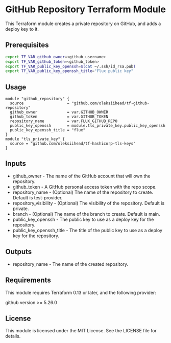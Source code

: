 # GitHub Repository Terraform Module

This Terraform module creates a private repository on GitHub, and adds a deploy key to it.

## Prerequisites
```bash
export TF_VAR_github_owner=<github_username>
export TF_VAR_github_token=<github_token>
export TF_VAR_public_key_openssh=$(cat ~/.ssh/id_rsa.pub)
export TF_VAR_public_key_openssh_title="Flux public key"
```

## Usage

```hcl
module "github_repository" {
  source                   = "github.com/oleksiihead/tf-github-repository"
  github_owner             = var.GITHUB_OWNER
  github_token             = var.GITHUB_TOKEN
  repository_name          = var.FLUX_GITHUB_REPO
  public_key_openssh       = module.tls_private_key.public_key_openssh
  public_key_openssh_title = "flux"
}
module "tls_private_key" {
  source = "github.com/oleksiihead/tf-hashicorp-tls-keys"
}
```
## Inputs
- github_owner - The name of the GitHub account that will own the repository.
- github_token - A GitHub personal access token with the repo scope.
- repository_name - (Optional) The name of the repository to create. Default is test-provider.
- repository_visibility - (Optional) The visibility of the repository. Default is private.
- branch - (Optional) The name of the branch to create. Default is main.
- public_key_openssh - The public key to use as a deploy key for the repository.
- public_key_openssh_title - The title of the public key to use as a deploy key for the repository.

## Outputs
- repository_name - The name of the created repository.

## Requirements
This module requires Terraform 0.13 or later, and the following provider:

github version >= 5.26.0

## License
This module is licensed under the MIT License. See the LICENSE file for details.
